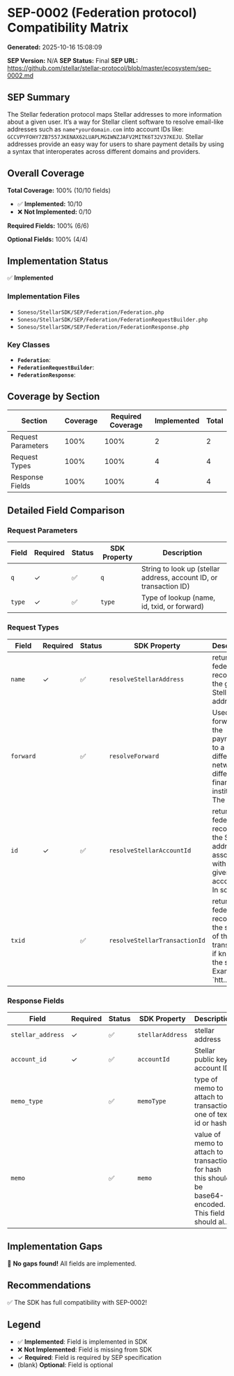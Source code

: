 # SEP-0002 (Federation protocol) Compatibility Matrix

**Generated:** 2025-10-16 15:08:09

**SEP Version:** N/A
**SEP Status:** Final
**SEP URL:** https://github.com/stellar/stellar-protocol/blob/master/ecosystem/sep-0002.md

## SEP Summary

The Stellar federation protocol maps Stellar addresses to more information
about a given user. It’s a way for Stellar client software to resolve
email-like addresses such as `name*yourdomain.com` into account IDs like:
`GCCVPYFOHY7ZB7557JKENAX62LUAPLMGIWNZJAFV2MITK6T32V37KEJU`. Stellar addresses
provide an easy way for users to share payment details by using a syntax that
interoperates across different domains and providers.

## Overall Coverage

**Total Coverage:** 100% (10/10 fields)

- ✅ **Implemented:** 10/10
- ❌ **Not Implemented:** 0/10

**Required Fields:** 100% (6/6)

**Optional Fields:** 100% (4/4)

## Implementation Status

✅ **Implemented**

### Implementation Files

- `Soneso/StellarSDK/SEP/Federation/Federation.php`
- `Soneso/StellarSDK/SEP/Federation/FederationRequestBuilder.php`
- `Soneso/StellarSDK/SEP/Federation/FederationResponse.php`

### Key Classes

- **`Federation`**: 
- **`FederationRequestBuilder`**: 
- **`FederationResponse`**: 

## Coverage by Section

| Section | Coverage | Required Coverage | Implemented | Total |
|---------|----------|-------------------|-------------|-------|
| Request Parameters | 100% | 100% | 2 | 2 |
| Request Types | 100% | 100% | 4 | 4 |
| Response Fields | 100% | 100% | 4 | 4 |

## Detailed Field Comparison

### Request Parameters

| Field | Required | Status | SDK Property | Description |
|-------|----------|--------|--------------|-------------|
| `q` | ✓ | ✅ | `q` | String to look up (stellar address, account ID, or transaction ID) |
| `type` | ✓ | ✅ | `type` | Type of lookup (name, id, txid, or forward) |

### Request Types

| Field | Required | Status | SDK Property | Description |
|-------|----------|--------|--------------|-------------|
| `name` | ✓ | ✅ | `resolveStellarAddress` | returns the federation record for the given Stellar address. |
| `forward` |  | ✅ | `resolveForward` | Used for forwarding the payment on to a different network or different financial institution. The ot... |
| `id` | ✓ | ✅ | `resolveStellarAccountId` | returns the federation record of the Stellar address associated with the given account ID. In some c... |
| `txid` |  | ✅ | `resolveStellarTransactionId` | returns the federation record of the sender of the transaction if known by the server. Example: `htt... |

### Response Fields

| Field | Required | Status | SDK Property | Description |
|-------|----------|--------|--------------|-------------|
| `stellar_address` | ✓ | ✅ | `stellarAddress` | stellar address |
| `account_id` | ✓ | ✅ | `accountId` | Stellar public key / account ID |
| `memo_type` |  | ✅ | `memoType` | type of memo to attach to transaction, one of text, id or hash |
| `memo` |  | ✅ | `memo` | value of memo to attach to transaction, for hash this should be base64-encoded. This field should al... |

## Implementation Gaps

🎉 **No gaps found!** All fields are implemented.

## Recommendations

✅ The SDK has full compatibility with SEP-0002!

## Legend

- ✅ **Implemented**: Field is implemented in SDK
- ❌ **Not Implemented**: Field is missing from SDK
- ✓ **Required**: Field is required by SEP specification
- (blank) **Optional**: Field is optional

